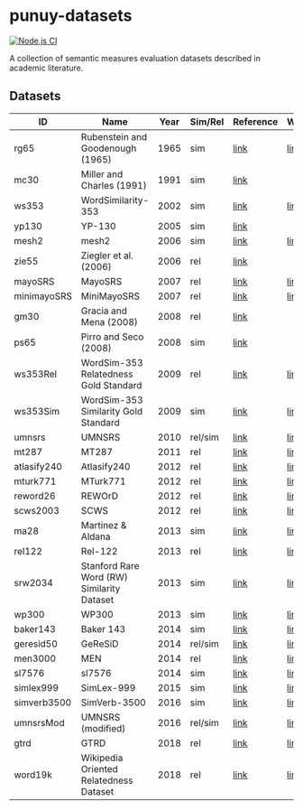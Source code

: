 # punuy-datasets

[![Node.js CI](https://github.com/andrefs/punuy-datasets/actions/workflows/node.js.yml/badge.svg)](https://github.com/andrefs/punuy-datasets/actions/workflows/node.js.yml)

A collection of semantic measures evaluation datasets described in academic literature.

## Datasets

<!-- datasets-section-start -->
<!-- Automatically generated by ./src/scripts/update-readme.ts -->

| ID          | Name                                       | Year | Sim/Rel | Reference                                                                                                                        | Website                                                                                                |
| ----------- | ------------------------------------------ | ---- | ------- | -------------------------------------------------------------------------------------------------------------------------------- | ------------------------------------------------------------------------------------------------------ |
| rg65        | Rubenstein and Goodenough (1965)           | 1965 | sim     | [link](https://dl.acm.org/doi/pdf/10.1145/365628.365657)                                                                         | [link](https://dl.acm.org/doi/pdf/10.1145/365628.365657)                                               |
| mc30        | Miller and Charles (1991)                  | 1991 | sim     | [link](https://sci-hub.se/https://doi.org/10.1080/01690969108406936)                                                             |                                                                                                        |
| ws353       | WordSimilarity-353                         | 2002 | sim     | [link](https://www.cs.tau.ac.il/~ruppin/p116-finkelstein.pdf)                                                                    | [link](https://www.cs.technion.ac.il/~gabr/resources/data/wordsim353/)                                 |
| yp130       | YP-130                                     | 2005 | sim     | [link](http://david.wardpowers.info/Research/AI/papers/200601-GWC-VerbSimWN.pdf)                                                 |                                                                                                        |
| mesh2       | mesh2                                      | 2006 | sim     | [link](https://users.uop.gr/~praftop/papers/pdf/wms06-PVHR.pdf)                                                                  | [link](https://www.intelligence.tuc.gr/similarity/datasets.php)                                        |
| zie55       | Ziegler et al. (2006)                      | 2006 | rel     | [link](https://web.archive.org/web/20070824183036id_/http://www.informatik.uni-freiburg.de/~ksimon/papers/CIKM-06-Proximity.pdf) |                                                                                                        |
| mayoSRS     | MayoSRS                                    | 2007 | rel     | [link](https://www.sciencedirect.com/science/article/pii/S1532046406000645?via%3Dihub)                                           | [link](https://conservancy.umn.edu/handle/11299/196265)                                                |
| minimayoSRS | MiniMayoSRS                                | 2007 | rel     | [link](https://www.sciencedirect.com/science/article/pii/S1532046406000645?via%3Dihub)                                           | [link](https://conservancy.umn.edu/handle/11299/196265)                                                |
| gm30        | Gracia and Mena (2008)                     | 2008 | rel     | [link](https://oa.upm.es/6549/1/Web-based_Measure.pdf)                                                                           |                                                                                                        |
| ps65        | Pirro and Seco (2008)                      | 2008 | sim     | [link](https://dl.acm.org/doi/abs/10.1007/978-3-540-88873-4_25)                                                                  |                                                                                                        |
| ws353Rel    | WordSim-353 Relatedness Gold Standard      | 2009 | rel     | [link](https://aclanthology.org/N09-1003.pdf)                                                                                    | [link](http://alfonseca.org/eng/research/wordsim353.html)                                              |
| ws353Sim    | WordSim-353 Similarity Gold Standard       | 2009 | sim     | [link](https://aclanthology.org/N09-1003.pdf)                                                                                    | [link](http://alfonseca.org/eng/research/wordsim353.html)                                              |
| umnsrs      | UMNSRS                                     | 2010 | rel/sim | [link](https://www.ncbi.nlm.nih.gov/pmc/articles/PMC3041430/pdf/amia-2010_sympproc_0572.pdf)                                     | [link](https://conservancy.umn.edu/handle/11299/196265)                                                |
| mt287       | MT287                                      | 2011 | rel     | [link](http://www.kiraradinsky.com/files/Radinsky-TemporalSemantics.pdf)                                                         | [link](http://www.kiraradinsky.com/Datasets.html)                                                      |
| atlasify240 | Atlasify240                                | 2012 | rel     | [link](https://www.brenthecht.com/papers/bhecht_sigir2012_ExpSpatialization_SRplusE.pdf)                                         | [link](https://users.cs.northwestern.edu/~ddowney/data_code.html)                                      |
| mturk771    | MTurk771                                   | 2012 | rel     | [link](https://www-ai.cs.tu-dortmund.de/LEHRE/FACHPROJEKT/WS1213/WordCorrelations.pdf)                                           | [link](http://www2.mta.ac.il/~gideon/datasets/mturk_771.html)                                          |
| reword26    | REWOrD                                     | 2012 | rel     | [link](https://cdn.aaai.org/ojs/8107/8107-13-11634-1-2-20201228.pdf)                                                             | [link](https://relwod.wordpress.com/datasets/)                                                         |
| scws2003    | SCWS                                       | 2012 | rel     | [link](https://aclanthology.org/P12-1092.pdf)                                                                                    | [link](https://ai.stanford.edu/~ehhuang/)                                                              |
| ma28        | Martinez & Aldana                          | 2013 | sim     | [link](https://hal.science/hal-01628399/file/article.pdf)                                                                        | [link](https://hal.science/hal-01628399/file/article.pdf)                                              |
| rel122      | Rel-122                                    | 2013 | rel     | [link](https://www.cs.ucf.edu/~seansz/publications/acl2013-szumlanski.pdf)                                                       | [link](https://www.cs.ucf.edu/~seansz/rel-122/)                                                        |
| srw2034     | Stanford Rare Word (RW) Similarity Dataset | 2013 | sim     | [link](https://nlp.stanford.edu/~lmthang/data/papers/conll13_morpho.pdf)                                                         | [link](https://nlp.stanford.edu/~lmthang/morphoNLM/)                                                   |
| wp300       | WP300                                      | 2013 | sim     | [link](https://www.microsoft.com/en-us/research/wp-content/uploads/2016/02/CIKM841-Li.pdf)                                       | [link](http://adapt.seiee.sjtu.edu.cn/similarity/)                                                     |
| baker143    | Baker 143                                  | 2014 | sim     | [link](https://aclanthology.org/D14-1034.pdf)                                                                                    | [link](https://github.com/sb895/verb-similarity-dataset)                                               |
| geresid50   | GeReSiD                                    | 2014 | rel/sim | [link](https://www.academia.edu/download/45239000/1402.3371.pdf)                                                                 | [link](https://github.com/ucd-spatial/Datasets/tree/master/geresid-geo_relatedness_similarity_dataset) |
| men3000     | MEN                                        | 2014 | rel     | [link](https://core.ac.uk/download/pdf/35317232.pdf)                                                                             | [link](https://staff.fnwi.uva.nl/e.bruni/MEN)                                                          |
| sl7576      | sl7576                                     | 2014 | sim     | [link](https://aclanthology.org/P14-1068.pdf)                                                                                    | [link](https://sites.google.com/view/carinasilberer)                                                   |
| simlex999   | SimLex-999                                 | 2015 | sim     | [link](https://aclanthology.org/J15-4004.pdf)                                                                                    | [link](https://fh295.github.io/simlex.html)                                                            |
| simverb3500 | SimVerb-3500                               | 2016 | sim     | [link](https://aclanthology.org/D16-1235.pdf)                                                                                    | [link](https://www.repository.cam.ac.uk/items/8a568201-0fa4-4e54-81b1-f920102492ea)                    |
| umnsrsMod   | UMNSRS (modified)                          | 2016 | rel/sim | [link](https://academic.oup.com/bioinformatics/article/32/23/3635/2525643)                                                       | [link](https://conservancy.umn.edu/handle/11299/196265)                                                |
| gtrd        | GTRD                                       | 2018 | rel     | [link](https://pdfs.semanticscholar.org/f8f1/b82386147b6a9142b2cff2dc662a3e614d80.pdf)                                           | [link](https://github.com/czgbjy/GTRD)                                                                 |
| word19k     | Wikipedia Oriented Relatedness Dataset     | 2018 | rel     | [link](https://aclanthology.org/L18-1408.pdf)                                                                                    | [link](https://developer.ibm.com/exchanges/data/all/wikipedia-oriented-relatedness/)                   |

<!-- datasets-section-end -->
